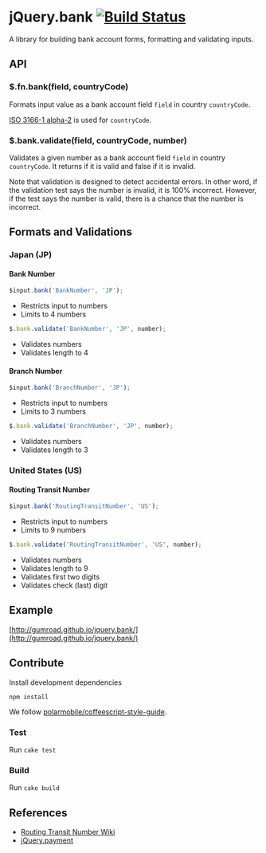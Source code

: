 # jQuery.bank [![Build Status](https://travis-ci.org/gumroad/jquery.bank.png)](https://travis-ci.org/gumroad/jquery.bank)


A library for building bank account forms, formatting and validating inputs.

## API

### $.fn.bank(field, countryCode)

Formats input value as a bank account field `field` in country `countryCode`.

[ISO 3166-1 alpha-2](https://en.wikipedia.org/wiki/ISO_3166-1_alpha-2) is used for `countryCode`.

### $.bank.validate(field, countryCode, number)

Validates a given number as a bank account field `field` in country `countryCode`. It returns if it is valid and false if it is invalid.

Note that validation is designed to detect accidental errors. In other word, if the validation test says the number is invalid, it is 100% incorrect. However, if the test says the number is valid, there is a chance that the number is incorrect.

## Formats and Validations

### Japan (JP)

#### Bank Number

```javascript
$input.bank('BankNumber', 'JP');
```

* Restricts input to numbers
* Limits to 4 numbers

```javascript
$.bank.validate('BankNumber', 'JP', number);
```

* Validates numbers
* Validates length to 4

#### Branch Number

```javascript
$input.bank('BranchNumber', 'JP');
```

* Restricts input to numbers
* Limits to 3 numbers

```javascript
$.bank.validate('BranchNumber', 'JP', number);
```

* Validates numbers
* Validates length to 3

### United States (US)

#### Routing Transit Number

```javascript
$input.bank('RoutingTransitNumber', 'US');
```

* Restricts input to numbers
* Limits to 9 numbers

```javascript
$.bank.validate('RoutingTransitNumber', 'US', number);
```

* Validates numbers
* Validates length to 9
* Validates first two digits
* Validates check (last) digit

## Example

[http://gumroad.github.io/jquery.bank/](http://gumroad.github.io/jquery.bank/)

## Contribute

Install development dependencies
```
npm install
```

We follow [polarmobile/coffeescript-style-guide](https://github.com/polarmobile/coffeescript-style-guide).

### Test

Run `cake test`

### Build

Run `cake build`

## References

* [Routing Transit Number Wiki](http://en.wikipedia.org/wiki/Routing_transit_number)
* [jQuery.payment](https://github.com/stripe/jquery.payment)
